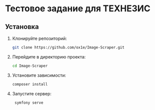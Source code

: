 # Тестовое задание для ТЕХНЕЗИС

## Установка

1. Клонируйте репозиторий:

   ```bash
   git clone https://github.com/ox1e/Image-Scraper.git
2. Перейдите в директорию проекта:

   ```bash
   cd Image-Scraper

3. Установите зависимости:
   
   ```bash
   composer install
4. Запустите сервер:

   ```bash
    symfony serve
